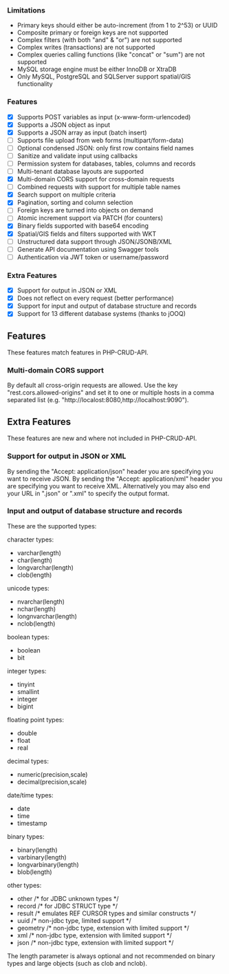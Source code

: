 ### Limitations

  - Primary keys should either be auto-increment (from 1 to 2^53) or UUID
  - Composite primary or foreign keys are not supported
  - Complex filters (with both "and" & "or") are not supported
  - Complex writes (transactions) are not supported
  - Complex queries calling functions (like "concat" or "sum") are not supported
  - MySQL storage engine must be either InnoDB or XtraDB
  - Only MySQL, PostgreSQL and SQLServer support spatial/GIS functionality

### Features

  - [x] Supports POST variables as input (x-www-form-urlencoded)
  - [x] Supports a JSON object as input
  - [x] Supports a JSON array as input (batch insert)
  - [ ] Supports file upload from web forms (multipart/form-data)
  - [ ] Optional condensed JSON: only first row contains field names
  - [ ] Sanitize and validate input using callbacks
  - [ ] Permission system for databases, tables, columns and records
  - [ ] Multi-tenant database layouts are supported
  - [x] Multi-domain CORS support for cross-domain requests
  - [ ] Combined requests with support for multiple table names
  - [x] Search support on multiple criteria
  - [x] Pagination, sorting and column selection
  - [ ] Foreign keys are turned into objects on demand
  - [ ] Atomic increment support via PATCH (for counters)
  - [x] Binary fields supported with base64 encoding
  - [x] Spatial/GIS fields and filters supported with WKT
  - [ ] Unstructured data support through JSON/JSONB/XML
  - [ ] Generate API documentation using Swagger tools
  - [ ] Authentication via JWT token or username/password

### Extra Features

  - [x] Support for output in JSON or XML
  - [x] Does not reflect on every request (better performance)
  - [x] Support for input and output of database structure and records
  - [x] Support for 13 different database systems (thanks to jOOQ)

## Features

These features match features in PHP-CRUD-API.

### Multi-domain CORS support

By default all cross-origin requests are allowed. Use the key "rest.cors.allowed-origins" and
set it to one or multiple hosts in a comma separated list (e.g. "http://localost:8080,http://localhost:9090").

## Extra Features

These features are new and where not included in PHP-CRUD-API.

### Support for output in JSON or XML

By sending the "Accept: application/json" header you are specifying you want to receive JSON.
By sending the "Accept: application/xml" header you are specifying you want to receive XML. 
Alternatively you may also end your URL in ".json" or ".xml" to specify the output format. 

### Input and output of database structure and records

These are the supported types:

character types:
- varchar(length)
- char(length)
- longvarchar(length)
- clob(length)

unicode types:
- nvarchar(length)
- nchar(length)
- longnvarchar(length)
- nclob(length)

boolean types:
- boolean
- bit

integer types:
- tinyint
- smallint
- integer
- bigint

floating point types:
- double
- float
- real

decimal types:
- numeric(precision,scale)
- decimal(precision,scale)

date/time types:
- date
- time
- timestamp

binary types:
- binary(length)
- varbinary(length)
- longvarbinary(length)
- blob(length)

other types:
- other /* for JDBC unknown types */
- record /* for JDBC STRUCT type */
- result /* emulates REF CURSOR types and similar constructs */
- uuid /* non-jdbc type, limited support */
- geometry /* non-jdbc type, extension with limited support */
- xml /* non-jdbc type, extension with limited support */
- json /* non-jdbc type, extension with limited support */

The length parameter is always optional and not recommended on binary types and large objects (such as clob and nclob).